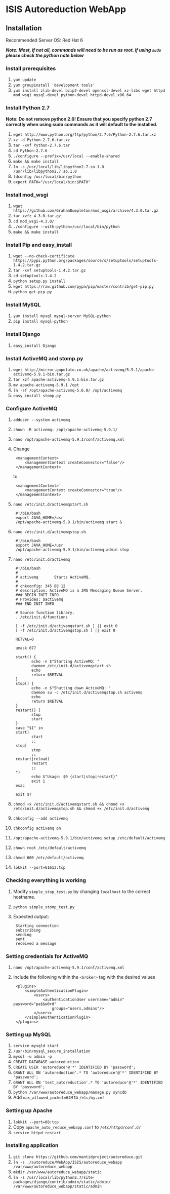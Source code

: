 # ISIS Autoreduction WebApp

## Installation

Recommended Server OS: Red Hat 6

***Note: Most, if not all, commands will need to be run as root. If using `sudo` please check the python note below***

### Install prerequisites
1. `yum update`
2. `yum groupinstall 'development tools'`
3. `yum install zlib-devel bzip2-devel openssl-devel xz-libs wget httpd mod_wsgi mysql-devel python-devel httpd-devel.x86_64`

### Install Python 2.7
**Note: Do not remove python 2.6! Ensure that you specify python 2.7 correctly when using sudo commands as it will default to the installed.**

1. `wget http://www.python.org/ftp/python/2.7.6/Python-2.7.6.tar.xz`
2. `xz -d Python-2.7.6.tar.xz`
3. `tar -xvf Python-2.7.6.tar`
4. `cd Python-2.7.6`
5. `./configure --prefix=/usr/local --enable-shared`
6. `make && make install`
7. `ln -s /usr/local/lib/libpython2.7.so.1.0 /usr/lib/libpython2.7.so.1.0`
8. `ldconfig /usr/local/bin/python`
9. `export PATH="/usr/local/bin:$PATH"`

### Install mod_wsgi
1. `wget https://github.com/GrahamDumpleton/mod_wsgi/archive/4.3.0.tar.gz`
2. `tar xvfz 4.3.0.tar.gz`
3. `cd mod_wsgi-4.3.0/`
4. `./configure --with-python=/usr/local/bin/python`
5. `make && make install`

### Install Pip and easy_install
1. `wget --no-check-certificate https://pypi.python.org/packages/source/s/setuptools/setuptools-1.4.2.tar.gz`
2. `tar -xvf setuptools-1.4.2.tar.gz`
3. `cd setuptools-1.4.2`
4. `python setup.py install`
5. `wget https://raw.github.com/pypa/pip/master/contrib/get-pip.py`
6. `python get-pip.py`

### Install MySQL
1. `yum install mysql mysql-server MySQL-python`
2. `pip install mysql-python`

### Install Django
1. `easy_install Django`

### Install ActiveMQ and stomp.py
1. `wget http://mirror.gopotato.co.uk/apache/activemq/5.9.1/apache-activemq-5.9.1-bin.tar.gz`
2. `tar xzf apache-activemq-5.9.1-bin.tar.gz`
3. `mv apache-activemq-5.9.1 /opt`
4. `ln -sf /opt/apache-activemq-5.6.0/ /opt/activemq`
5. `easy_install stomp.py`

### Configure ActiveMQ
1. `adduser --system activemq`
2. `chown -R activemq: /opt/apache-activemq-5.9.1/`
3. `nano /opt/apache-activemq-5.9.1/conf/activemq.xml`
4. Change 


        <managementContext>
            <managementContext createConnector="false"/>
        </managementContext>

   to 

        <managementContext>`
            <managementContext createConnector="true"/>
        </managementContext>


5. `nano /etc/init.d/activemqstart.sh`

        #!/bin/bash
        export JAVA_HOME=/usr
        /opt/apache-activemq-5.9.1/bin/activemq start &

6. `nano /etc/init.d/activemqstop.sh`

        #!/bin/bash
        export JAVA_HOME=/usr
        /opt/apache-activemq-5.9.1/bin/activemq-admin stop

7. `nano /etc/init.d/activemq`
        
        #!/bin/bash
        #
        # activemq       Starts ActiveMQ.
        #
        # chkconfig: 345 88 12
        # description: ActiveMQ is a JMS Messaging Queue Server.
        ### BEGIN INIT INFO
        # Provides: $activemq
        ### END INIT INFO
         
        # Source function library.
        . /etc/init.d/functions
         
        [ -f /etc/init.d/activemqstart.sh ] || exit 0
        [ -f /etc/init.d/activemqstop.sh ] || exit 0
         
        RETVAL=0
         
        umask 077
         
        start() {
               echo -n $"Starting ActiveMQ: "
               daemon /etc/init.d/activemqstart.sh
               echo
               return $RETVAL
        }
        stop() {
               echo -n $"Shutting down ActiveMQ: "
               daemon su -c /etc/init.d/activemqstop.sh activemq
               echo
               return $RETVAL
        }
        restart() {
               stop
               start
        }
        case "$1" in
        start)
               start
               ;;
        stop)
               stop
               ;;
        restart|reload)
               restart
               ;;
        *)
               echo $"Usage: $0 {start|stop|restart}"
               exit 1
        esac
         
        exit $?

8. `chmod +x /etc/init.d/activemqstart.sh && chmod +x /etc/init.d/activemqstop.sh && chmod +x /etc/init.d/activemq`
9. `chkconfig --add activemq`
10. `chkconfig activemq on`
11. `/opt/apache-activemq-5.9.1/bin/activemq setup /etc/default/activemq`
12. `chown root /etc/default/activemq`
13. `chmod 600 /etc/default/activemq`
14. `lokkit --port=61613:tcp`

### Checking everything is working
1. Modify `simple_stop_test.py` by changing `localhost` to the correct hostname.
2. `python simple_stomp_test.py`
3. Expected output:

        Starting connection
        subscribing
        sending
        sent
        received a message

### Setting credentials for ActiveMQ
1. `nano /opt/apache-activemq-5.9.1/conf/activemq.xml`
2. Include the following within the `<broker>` tag with the desired values
        
        <plugins>
            <simpleAuthenticationPlugin>
                <users>
                    <authenticationUser username="admin" password="pa$$w0rd"
                        groups="users,admins"/>
                </users>
            </simpleAuthenticationPlugin>
        </plugins>

### Setting up MySQL
1. `service mysqld start`
2. `/usr/bin/mysql_secure_installation`
3. `mysql -u admin -p`
4. `CREATE DATABASE autoreduction`
5. `CREATE USER 'autoreduce'@'*' IDENTIFIED BY 'password';`
6. `GRANT ALL ON 'autoreduction'.* TO 'autoreduce'@'*' IDENTIFIED BY 'password';`
7. `GRANT ALL ON 'test_autoreduction'.* TO 'autoreduce'@'*' IDENTIFIED BY 'password';`
8. `python /var/www/autoreduce_webapp/manage.py syncdb`
9. Add `max_allowed_packet=64M` to `/etc/my.cnf`

### Setting up Apache
1. `lokkit --port=80:tcp`
2. Copy `apache_auto_reduce_webapp.conf` to `/etc/httpd/conf.d/`
3. `service httpd restart`

### Installing application
1. `git clone https://github.com/mantidproject/autoreduce.git`
2. `ln -s ./autoreduce/WebApp/ISIS/autoreduce_webapp /var/www/autoreduce_webapp`
4. `mkdir /var/www/autoreduce_webapp/static`
5. `ln -s /usr/local/lib/python2.7/site-packages/django/contrib/admin/static/admin/ /var/www/autoreduce_webapp/static/admin`
